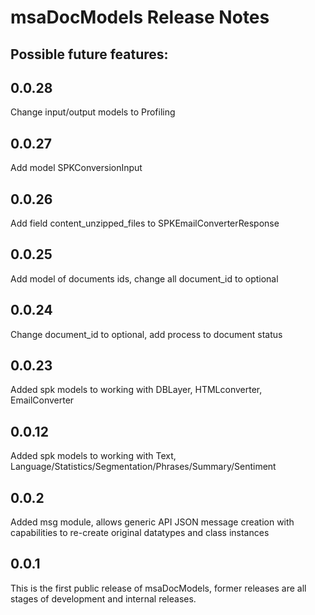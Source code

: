# msaDocModels Release Notes
## Possible future features:

## 0.0.28

Change input/output models to Profiling

## 0.0.27

Add model SPKConversionInput

## 0.0.26

Add field content_unzipped_files to SPKEmailConverterResponse

## 0.0.25

Add model of documents ids, change all document_id to optional

## 0.0.24

Change document_id to optional, add process to document status

## 0.0.23

Added spk models to working with DBLayer, HTMLconverter, EmailConverter


## 0.0.12

Added spk models to working with Text, Language/Statistics/Segmentation/Phrases/Summary/Sentiment

## 0.0.2

Added msg module, allows generic API JSON message creation with capabilities to re-create original datatypes and class instances

## 0.0.1

This is the first public release of msaDocModels, former releases are all stages of development and internal releases.

